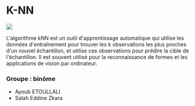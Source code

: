 # K-NN
![](https://static.javatpoint.com/tutorial/machine-learning/images/k-nearest-neighbor-algorithm-for-machine-learning3.png)

L'algorithme kNN est un outil d'apprentissage automatique qui utilise les données d'entraînement pour trouver les k observations les plus proches d'un nouvel échantillon, et utilise ces observations pour prédire la cible de l'échantillon. Il est souvent utilisé pour la reconnaissance de formes et les applications de vision par ordinateur.

### Groupe : binôme
- Ayoub ETOULLALI
- Salah Eddine Zkara
